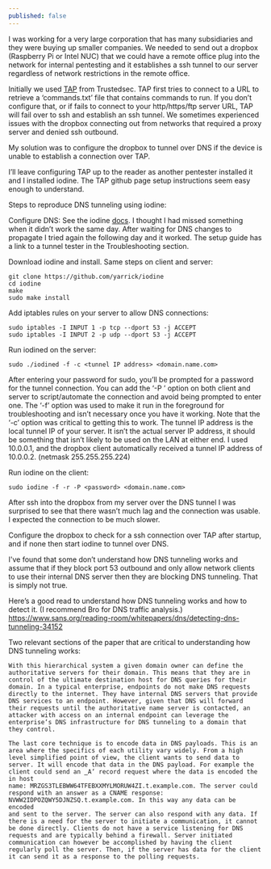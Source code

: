 ```yaml
---
published: false
---
```

I was working for a very large corporation that has many subsidiaries and they were buying up smaller companies. We needed to send out a dropbox (Raspberry Pi or Intel NUC) that we could have a remote office plug into the network for internal pentesting and it establishes a ssh tunnel to our server regardless of network restrictions in the remote office.

Initially we used [TAP](https://github.com/trustedsec/tap) from Trustedsec. TAP first tries to connect to a URL to retrieve a ‘commands.txt’ file that contains commands to run. If you don’t configure that, or if fails to connect to your http/https/ftp server URL, TAP will fail over to ssh and establish an ssh tunnel. We sometimes experienced issues with the dropbox connecting out from networks that required a proxy server and denied ssh outbound.

My solution was to configure the dropbox to tunnel over DNS if the device is unable to establish a connection over TAP.

I’ll leave configuring TAP up to the reader as another pentester installed it and I installed iodine. The TAP github page setup instructions seem easy enough to understand.

Steps to reproduce DNS tunneling using iodine:

Configure DNS:
See the iodine [docs](https://code.kryo.se/iodine/).
I thought I had missed something when it didn’t work the same day. After waiting for DNS changes to propagate I tried again the following day and it worked. The setup guide has a link to a tunnel tester in the Troubleshooting section.

Download iodine and install. Same steps on client and server:

```
git clone https://github.com/yarrick/iodine
cd iodine
make
sudo make install
```

Add iptables rules on your server to allow DNS connections:

```
sudo iptables -I INPUT 1 -p tcp --dport 53 -j ACCEPT
sudo iptables -I INPUT 2 -p udp --dport 53 -j ACCEPT
```

Run iodined on the server:

```
sudo ./iodined -f -c <tunnel IP address> <domain.name.com>
```

After entering your password for sudo, you’ll be prompted for a password for the tunnel connection. You can add the ‘-P <password>’ option on both client and server to script/automate the connection and avoid being prompted to enter one.
The ‘-f’ option was used to make it run in the foreground for troubleshooting and isn’t necessary once you have it working.
Note that the ‘-c’ option was critical to getting this to work.
The tunnel IP address is the local tunnel IP of your server. It isn’t the actual server IP address, it should be something that isn’t likely to be used on the LAN at either end. I used 10.0.0.1, and the dropbox client automatically received a tunnel IP address of 10.0.0.2. (netmask 255.255.255.224)

Run iodine on the client:
  
```
sudo iodine -f -r -P <password> <domain.name.com>
```
  
After ssh into the dropbox from my server over the DNS tunnel I was surprised to see that there wasn’t much lag and the connection was usable. I expected the connection to be much slower.

Configure the dropbox to check for a ssh connection over TAP after startup, and if none then start iodine to tunnel over DNS.

I've found that some don’t understand how DNS tunneling works and assume that if they block port 53 outbound and only allow network clients to use their internal DNS server then they are blocking DNS tunneling. That is simply not true.

Here’s a good read to understand how DNS tunneling works and how to detect it. (I recommend Bro for DNS traffic analysis.) https://www.sans.org/reading-room/whitepapers/dns/detecting-dns-tunneling-34152

Two relevant sections of the paper that are critical to understanding how DNS tunneling works:
  
```
With this hierarchical system a given domain owner can define the authoritative servers for their domain. This means that they are in control of the ultimate destination host for DNS queries for their domain. In a typical enterprise, endpoints do not make DNS requests directly to the internet. They have internal DNS servers that provide DNS services to an endpoint. However, given that DNS will forward their requests until the authoritative name server is contacted, an attacker with access on an internal endpoint can leverage the enterprise‘s DNS infrastructure for DNS tunneling to a domain that they control.

The last core technique is to encode data in DNS payloads. This is an area where the specifics of each utility vary widely. From a high level simplified point of view, the client wants to send data to server. It will encode that data in the DNS payload. For example the client could send an ‗A‘ record request where the data is encoded the in host
name: MRZGS3TLEBWW64TFEBXXMYLMORUW4ZI.t.example.com. The server could respond with an answer as a CNAME response:
NVWW2IDPOZQWY5DJNZSQ.t.example.com. In this way any data can be encoded
and sent to the server. The server can also respond with any data. If there is a need for the server to initiate a communication, it cannot be done directly. Clients do not have a service listening for DNS requests and are typically behind a firewall. Server initiated
communication can however be accomplished by having the client regularly poll the server. Then, if the server has data for the client it can send it as a response to the polling requests.
```

